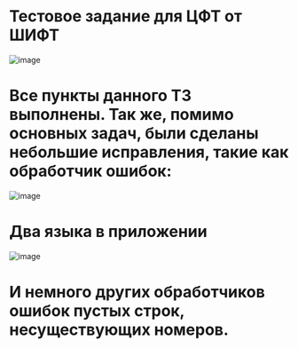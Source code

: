 # Тестовое задание для ЦФТ от ШИФТ

![image](https://user-images.githubusercontent.com/90342350/209713084-5ab74950-7f62-48fa-adbd-ea3d9c10c1a9.png)

# Все пункты данного ТЗ выполнены. Так же, помимо основных задач, были сделаны небольшие исправления, такие как обработчик ошибок:
![image](https://user-images.githubusercontent.com/90342350/209713194-feac5f41-b3f2-44a3-a6ec-ae6879e0fb62.png)

# Два языка в приложении

![image](https://user-images.githubusercontent.com/90342350/209713417-2771f17e-885e-4de3-8b8a-d8a23473d092.png)

# И немного других обработчиков ошибок пустых строк, несуществующих номеров.


